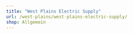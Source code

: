 ```yaml
---
title: "West Plains Electric Supply"
url: /west-plains/west-plains-electric-supply/
shop: Allgemein
---
```

